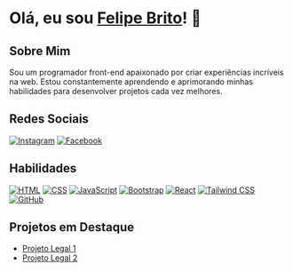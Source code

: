 

# Olá, eu sou [Felipe Brito](https://github.com/FelipeBritoSP10)! 🚀

## Sobre Mim
Sou um programador front-end apaixonado por criar experiências incríveis na web. Estou constantemente aprendendo e aprimorando minhas habilidades para desenvolver projetos cada vez melhores.

## Redes Sociais
[![Instagram](https://img.shields.io/badge/Instagram-%23E4405F?style=for-the-badge&logo=instagram&logoColor=white)](https://www.instagram.com/lipe.sp.10/)
[![Facebook](https://img.shields.io/badge/Facebook-%231877F2?style=for-the-badge&logo=facebook&logoColor=white)](https://www.facebook.com/profile.php?id=100005402199216)


## Habilidades
[![HTML](https://img.shields.io/badge/HTML-orange?style=for-the-badge&logo=html5&logoColor=white)](https://developer.mozilla.org/en-US/docs/Web/HTML)
[![CSS](https://img.shields.io/badge/CSS-blue?style=for-the-badge&logo=css3&logoColor=white)](https://developer.mozilla.org/en-US/docs/Web/CSS)
[![JavaScript](https://img.shields.io/badge/JavaScript-yellow?style=for-the-badge&logo=javascript&logoColor=white)](https://developer.mozilla.org/en-US/docs/Web/JavaScript)
[![Bootstrap](https://img.shields.io/badge/Bootstrap-purple?style=for-the-badge&logo=bootstrap&logoColor=white)](https://getbootstrap.com/)
[![React](https://img.shields.io/badge/React-blue?style=for-the-badge&logo=react&logoColor=white)](https://reactjs.org/)
[![Tailwind CSS](https://img.shields.io/badge/Tailwind_CSS-green?style=for-the-badge&logo=tailwind-css&logoColor=white)](https://tailwindcss.com/)
[![GitHub](https://img.shields.io/badge/GitHub-lightgrey?style=for-the-badge&logo=github&logoColor=white)](https://github.com/)

## Projetos em Destaque
- [Projeto Legal 1](https://github.com/seuusuario/projeto-legal-1)
- [Projeto Legal 2](https://github.com/seuusuario/projeto-legal-2)
